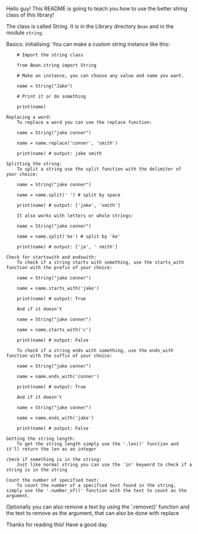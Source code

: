 Hello guy! This README is going to teach you how to use the better string class of this library!

The class is called String. It is in the Library directory `Bean` and in the module `string`.

Basics:
	initialising:
		You can make a custom string instance like this:

		# Import the string class

		from Bean.string import String

		# Make an instance, you can choose any value and name you want.

		name = String("Jake")

		# Print it or do something

		print(name)

	Replacing a word:
		To replace a word you can use the replace function:

		name = String("jake conner")

		name = name.replace('conner', 'smith')

		print(name) # output: jake smith

	Splitting the string:
		To split a string use the split function with the delimiter of your choice:

		name = String("jake conner")

		name = name.split(' ') # split by space

		print(name) # output: ['jake', 'smith']

	 	It also works with letters or whole strings:

	 	name = String("jake conner")

		name = name.split('ke') # split by 'ke'

		print(name) # output: ['ja', ' smith']

	Check for startswith and endswith:
		To check if a string starts with something, use the starts_with function with the prefix of your choice:

		name = String("jake conner")

		name = name.starts_with('jake')

		print(name) # output: True

		And if it doesn't

		name = String("jake conner")

		name = name.starts_with('c')

		print(name) # output: False

		To check if a string ends with something, use the ends_with function with the suffix of your choice:

		name = String("jake conner")

		name = name.ends_with('conner')

		print(name) # output: True

		And if it doesn't

		name = String("jake conner")

		name = name.ends_with('jake')

		print(name) # output: False
		
	Getting the string length:
		To get the string length simply use the '.len()' function and it'll return the len as an integer

	check if something is in the string:
		Just like normal string you can use the 'in' keyword to check if a string is in the string

	Count the number of specified text:
		To count the number of a specified text found in the string, simply use the '.number_of()' function with the text to count as the argument.

Optionally you can also remove a text by using the '.remove()' function and the text to remove as the argument, that can also be done with replace

Thanks for reading this! Have a good day.